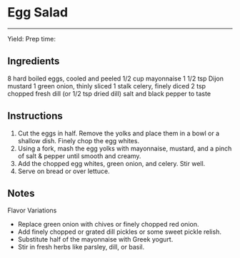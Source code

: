 # Egg Salad
---
Yield:
Prep time:

## Ingredients
8 hard boiled eggs, cooled and peeled
1/2 cup mayonnaise
1 1/2 tsp Dijon mustard
1 green onion, thinly sliced
1 stalk celery, finely diced
2 tsp chopped fresh dill (or 1/2 tsp dried dill)
salt and black pepper to taste

## Instructions
1. Cut the eggs in half. Remove the yolks and place them in a bowl or a shallow dish. Finely chop the egg whites.
2. Using a fork, mash the egg yolks with mayonnaise, mustard, and a pinch of salt & pepper until smooth and creamy.
3. Add the chopped egg whites, green onion, and celery. Stir well.
4. Serve on bread or over lettuce.

## Notes

Flavor Variations
- Replace green onion with chives or finely chopped red onion.
- Add finely chopped or grated dill pickles or some sweet pickle relish.
- Substitute half of the mayonnaise with Greek yogurt.
- Stir in fresh herbs like parsley, dill, or basil.